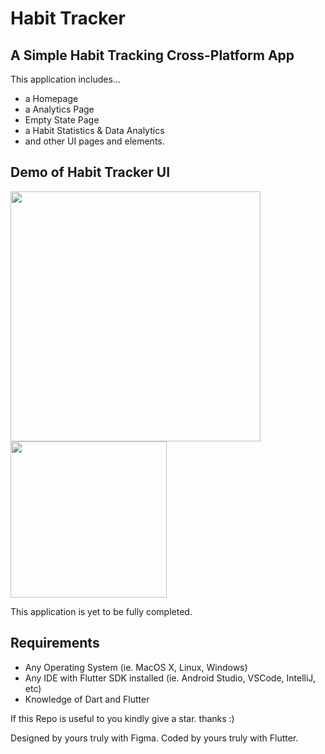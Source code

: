 # Habit Tracker
## A Simple Habit Tracking Cross-Platform App

This application includes...
- a Homepage
- a Analytics Page
- Empty State Page
- a Habit Statistics & Data Analytics
- and other UI pages and elements.

## Demo of Habit Tracker UI
<img src="images/Chop%20Chop%20Screenshots%20all.jpg" width="400"> <img src="images/chopchop.gif" width="250">


This application is yet to be fully completed.

## Requirements
* Any Operating System (ie. MacOS X, Linux, Windows)
* Any IDE with Flutter SDK installed (ie.  Android Studio, VSCode, IntelliJ, etc)
* Knowledge of Dart and Flutter

If this Repo is useful to you kindly give a star. thanks :)

Designed by yours truly with Figma.
Coded by yours truly with Flutter.
